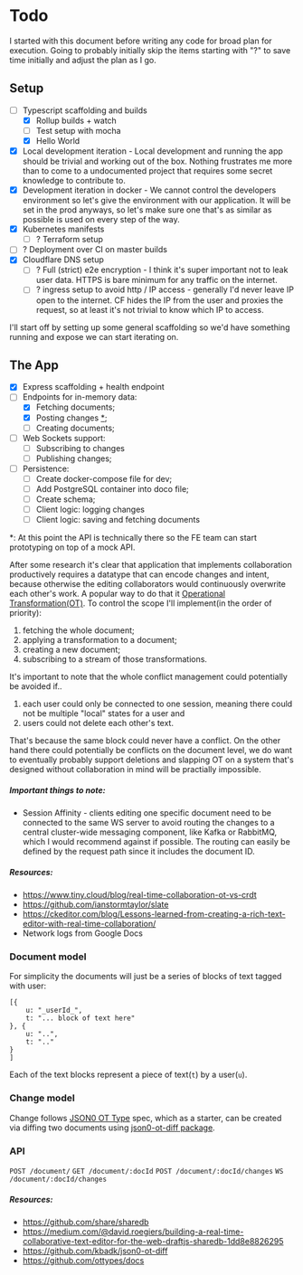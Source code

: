 # Todo

I started with this document before writing any code for broad plan for execution. Going to probably initially skip the items starting with "?" to save time initially and adjust the plan as I go.

## Setup

- [ ] Typescript scaffolding and builds
    + [x] Rollup builds + watch
    + [ ] Test setup with mocha
    + [x] Hello World
- [x] Local development iteration - Local development and running the app should be trivial and working out of the box. Nothing frustrates me more than to come to a undocumented project that requires some secret knowledge to contribute to.
- [x] Development iteration in docker - We cannot control the developers environment so let's give the environment with our application. It will be set in the prod anyways, so let's make sure one that's as similar as possible is used on every step of the way.
- [x] Kubernetes manifests
    - [ ] ? Terraform setup
- [ ] ? Deployment over CI on master builds
- [x] Cloudflare DNS setup
    - [ ] ? Full (strict) e2e encryption - I think it's super important not to leak user data. HTTPS is bare minimum for any traffic on the internet.
    - [ ] ? ingress setup to avoid http / IP access - generally I'd never leave IP open to the internet. CF hides the IP from the user and proxies the request, so at least it's not trivial to know which IP to access.

I'll start off by setting up some general scaffolding so we'd have something running and expose we can start iterating on.

## The App

- [x] Express scaffolding + health endpoint
- [ ] Endpoints for in-memory data:
    + [x] Fetching documents;
    + [x] Posting changes [*](#footnote-a);
    + [ ] Creating documents;
- [ ] Web Sockets support:
    + [ ] Subscribing to changes
    + [ ] Publishing changes;
- [ ] Persistence:
    + [ ] Create docker-compose file for dev;
    + [ ] Add PostgreSQL container into doco file;
    + [ ] Create schema;
    + [ ] Client logic: logging changes
    + [ ] Client logic: saving and fetching documents

<a name="footnote-a">*</a>: At this point the API is technically there so the FE team can start prototyping on top of a mock API.

After some research it's clear that application that implements collaboration productively requires a datatype that can encode changes and intent, because otherwise the editing collaborators would continuously overwrite each other's work. A popular way to do that it [Operational Transformation(OT)](en.wikipedia.org/wiki/Operational_transformation). To control the scope I'll implement(in the order of priority):

1. fetching the whole document;
2. applying a transformation to a document;
3. creating a new document;
4. subscribing to a stream of those transformations.

It's important to note that the whole conflict management could potentially be avoided if..

1. each user could only be connected to one session, meaning there could not be multiple "local" states for a user and
2. users could not delete each other's text.

That's because the same block could never have a conflict. On the other hand there could potentially be conflicts on the document level, we do want to eventually probably support deletions and slapping OT on a system that's designed without collaboration in mind will be practially impossible.

##### Important things to note:

- Session Affinity - clients editing one specific document need to be connected to the same WS server to avoid routing the changes to a central cluster-wide messaging component, like Kafka or RabbitMQ, which I would recommend against if possible. The routing can easily be defined by the request path since it includes the document ID.

##### Resources:

- https://www.tiny.cloud/blog/real-time-collaboration-ot-vs-crdt
- https://github.com/ianstormtaylor/slate
- https://ckeditor.com/blog/Lessons-learned-from-creating-a-rich-text-editor-with-real-time-collaboration/
- Network logs from Google Docs

### Document model

For simplicity the documents will just be a series of blocks of text tagged with user:

```
[{
    u: "_userId_",
    t: "... block of text here"
}, {
    u: "..",
    t: ".."
}
]
```

Each of the text blocks represent a piece of text(`t`) by a user(`u`).

### Change model

Change follows [JSON0 OT Type](https://github.com/ottypes/json0) spec, which as a starter, can be created via diffing two documents using [json0-ot-diff package](https://github.com/kbadk/json0-ot-diff).

### API

`POST /document/`
`GET /document/:docId`
`POST /document/:docId/changes`
`WS /document/:docId/changes`

##### Resources:

- https://github.com/share/sharedb
- https://medium.com/@david.roegiers/building-a-real-time-collaborative-text-editor-for-the-web-draftjs-sharedb-1dd8e8826295
- https://github.com/kbadk/json0-ot-diff
- https://github.com/ottypes/docs
